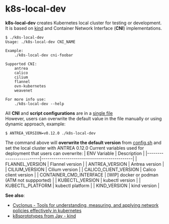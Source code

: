 # k8s-local-dev

**k8s-local-dev** creates Kubernetes local cluster for testing or development. It is based on [kind](https://kind.sigs.k8s.io/) and Container Network Interface (**CNI**) implementations.  

```
$ ./k8s-local-dev 
Usage: ./k8s-local-dev CNI_NAME

Example:
	./k8s-local-dev cni-foobar

Supported CNI: 
	antrea
	calico
	cilium
	flannel
	ovn-kubernetes
	weavenet

For more info use:
	./k8s-local-dev --help
```
All **CNI** and **script configurations** are in a [single file](https://github.com/K8sbykeshed/k8s-local-dev/blob/main/lib/config.sh)  
However, users can overwrite the default value in the file manually or using dynamic approach, example:
```
$ ANTREA_VERSION=v0.12.0 ./k8s-local-dev
```
The command above will **overwrite the default version** from [config.sh](https://github.com/K8sbykeshed/k8s-local-dev/blob/main/lib/config.sh) and set the local cluster with ANTREA 0.12.0
Current variables used for deployment that users can overwrite:
| ENV Variable            | Description                                 |
|-------------------------|---------------------------------------------|
| FLANNEL_VERSION         | Flannel version                             |
| ANTREA_VERSION          | Antrea version                              |
| CILIUM_VERSION          | Cilium version                              |
| CALICO_CLIENT_VERSION   | Calico client version                       |
| CONTAINER_CMD_INTERFACE | [WIP] docker or podman (ATM not suppported) |
| KUBECTL_VERSION         | kubectl version                             |
| KUBECTL_PLATFORM        | kubectl platform                            |
| KIND_VERSION            | kind version                                |
  
  
**See also**:  
- [Cyclonus - Tools for understanding, measuring, and applying network policies effectively in kubernetes](https://github.com/mattfenwick/cyclonus)
- [k8sprototypes from Jay - kind](https://github.com/jayunit100/k8sprototypes/tree/master/kind)
